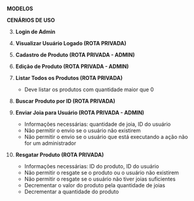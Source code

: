 **MODELOS**

<!-- Admin
- Name: string
- Email: string
- Password: string

Product
- Name: string
- Value: number
- Amount: number
- Description: string
- Photo: string

User
- Name: string
- Email: string
- Password: string
- jewelsAmount: number
- Products: Product[]
- FavoriteProducts: Product[]
- Photo: string -->

**CENÁRIOS DE USO**

<!-- 1. **Cadastro de Usuário**
   - Informações necessárias: nome, e-mail, senha, foto
   - Não permitir o cadastro se um usuário com o mesmo e-mail já existir
   - Criptografar a senha antes de armazenar no banco de dados -->

<!-- 2. **Login de Usuário**
   - Informações necessárias: e-mail e senha
   - Não gerar um token se não existir um usuário com o e-mail fornecido
   - Não gerar um token se a senha enviada não for compatível com a do banco de dados
   - Gerar um token e retornar se as credenciais estiverem corretas -->

3. **Login de Admin**

   <!-- - Informações necessárias: e-mail e senha
   - Não gerar um token se não existir um admin com o e-mail fornecido
   - Não gerar um token se a senha enviada não for compatível com a do banco de dados
   - Gerar um token e retornar se as credenciais estiverem corretas -->

4. **Visualizar Usuário Logado (ROTA PRIVADA)**

   <!-- - Retornar os dados do usuário logado -->

5. **Cadastro de Produto (ROTA PRIVADA - ADMIN)**

   <!-- - Informações necessárias: nome, valor, quantidade, descrição e foto
   - Não permitir o envio se o usuário que está executando a ação não for um administrador -->

6. **Edição de Produto (ROTA PRIVADA - ADMIN)**

   <!-- - Informações necessárias: nome, valor, quantidade, descrição e foto
   - Não permitir o envio se o usuário que está executando a ação não for um administrador -->

7. **Listar Todos os Produtos (ROTA PRIVADA)**

   - Deve listar os produtos com quantidade maior que 0

8. **Buscar Produto por ID (ROTA PRIVADA)**

   <!-- - Deve ser informado: id
   - Deve retornar o produto caso encontrado -->

9. **Enviar Joia para Usuário (ROTA PRIVADA - ADMIN)**

   - Informações necessárias: quantidade de joia, ID do usuário
   - Não permitir o envio se o usuário não existirem
   - Não permitir o envio se o usuário que está executando a ação não for um administrador

10. **Resgatar Produto (ROTA PRIVADA)**
    - Informações necessárias: ID do produto, ID do usuário
    - Não permitir o resgate se o produto ou o usuário não existirem
    - Não permitir o resgate se o usuário não tiver joias suficientes
    - Decrementar o valor do produto pela quantidade de joias
    - Decrementar a quantidade do produto
